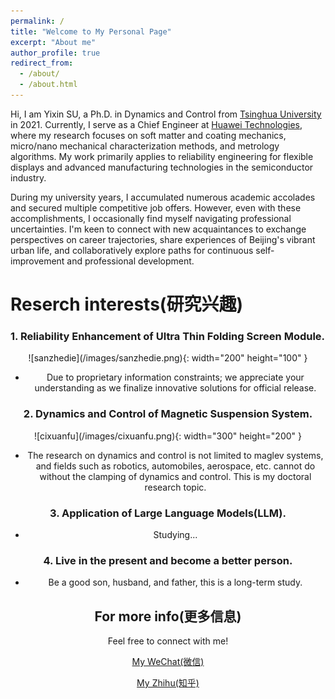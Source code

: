 ```yaml
---
permalink: /
title: "Welcome to My Personal Page"
excerpt: "About me"
author_profile: true
redirect_from: 
  - /about/
  - /about.html
---
```


Hi, I am Yixin SU, a Ph.D. in Dynamics and Control from [Tsinghua University](https://www.tsinghua.edu.cn/) in 2021. Currently, I serve as a Chief Engineer at [Huawei Technologies](https://www.huawei.com/), where my research focuses on soft matter and coating mechanics, micro/nano mechanical characterization methods, and metrology algorithms. My work primarily applies to reliability engineering for flexible displays and advanced manufacturing technologies in the semiconductor industry. 

During my university years, I accumulated numerous academic accolades and secured multiple competitive job offers. However, even with these accomplishments, I occasionally find myself navigating professional uncertainties. I'm keen to connect with new acquaintances to exchange perspectives on career trajectories, share experiences of Beijing's vibrant urban life, and collaboratively explore paths for continuous self-improvement and professional development.

Reserch interests(研究兴趣)
======
### 1. Reliability Enhancement of Ultra Thin Folding Screen Module.

<div align=center>![sanzhedie](/images/sanzhedie.png){: width="200" height="100" }

  * Due to proprietary information constraints; we appreciate your understanding as we finalize innovative solutions for official release.

### 2. Dynamics and Control of Magnetic Suspension System.

<div align=center>![cixuanfu](/images/cixuanfu.png){: width="300" height="200" }

  * The research on dynamics and control is not limited to maglev systems, and fields such as robotics, automobiles, aerospace, etc. cannot do without the clamping of dynamics and control. This is my doctoral research topic.

### 3. Application of Large Language Models(LLM).

  * Studying...

### 4. Live in the present and become a better person.
  * Be a good son, husband, and father, this is a long-term study.

For more info(更多信息)
------
Feel free to connect with me!

[My WeChat(微信)](https://suyixin95.github.io/portfolio/)

[My Zhihu(知乎)](https://www.zhihu.com/people/su-yixin-17)
